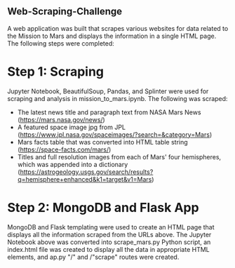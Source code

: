 ## Web-Scraping-Challenge

A web application was built that scrapes various websites for data related to the Mission to Mars and displays the information in a single HTML page. The following steps were completed:

# Step 1: Scraping
Jupyter Notebook, BeautifulSoup, Pandas, and Splinter were used for scraping and analysis in mission_to_mars.ipynb. The following was scraped:
  - The latest news title and paragraph text from NASA Mars News (https://mars.nasa.gov/news/)
  - A featured space image jpg from JPL (https://www.jpl.nasa.gov/spaceimages/?search=&category=Mars)
  - Mars facts table that was converted into HTML table string (https://space-facts.com/mars/)
  - Titles and full resolution images from each of Mars' four hemispheres, which was appended into a dictionary (https://astrogeology.usgs.gov/search/results?q=hemisphere+enhanced&k1=target&v1=Mars)
  
# Step 2: MongoDB and Flask App

MongoDB and Flask templating were used to create an HTML page that displays all the information scraped from the URLs above. The Jupyter Notebook above was converted into scrape_mars.py Python script, an index.html file was created to display all the data in appropriate HTML elements, and ap.py "/" and /"scrape" routes were created.

